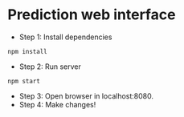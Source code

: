 # Prediction web interface

* Step 1: Install dependencies
```shell
npm install
```
* Step 2: Run server
```shell
npm start
```
* Step 3: Open browser in localhost:8080.
* Step 4: Make changes!


